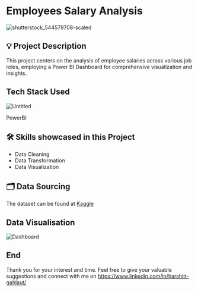 # Employees Salary Analysis

![shutterstock_544579708-scaled](https://github.com/harshitgahlaut/CognoRise_InfoTech_Internship/assets/142779836/020122f1-6e3e-4cb9-8490-ac08872be1ac)

## :bulb: Project Description

This project centers on the analysis of employee salaries across various job roles, employing a Power BI Dashboard for comprehensive visualization and insights.

## Tech Stack Used

![Untitled](https://github.com/harshitgahlaut/Adventure_Works_Project_PowerBI/assets/142779836/36ed481d-3352-4434-87fd-09781e9ae7bd)

PowerBI

## 🛠️ Skills showcased in this Project

- Data Cleaning
- Data Transformation
- Data Visualization

## 🗂️ Data Sourcing

The dataset can be found at [Kaggle](https://www.kaggle.com/datasets/inductiveanks/employee-salaries-for-different-job-roles)

## Data Visualisation

![Dashboard](https://github.com/harshitgahlaut/CognoRise_InfoTech_Internship/assets/142779836/14bb19b9-8be5-4d34-9e8e-940fb5954961)


## End
Thank you for your interest and time. Feel free to give your valuable suggestions and connect with me on https://www.linkedin.com/in/harshitt-gahlaut/
